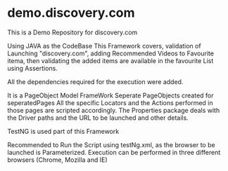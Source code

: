 # demo.discovery.com
This is a Demo Repository for discovery.com

Using JAVA as the CodeBase
This Framework covers, validation of Launching "discovery.com", adding Recommended Videos to Favourite itema, then validating the added items are available in the favourite List using Assertions.

All the dependencies required for the execution were added.

It is a PageObject Model FrameWork
Seperate PageObjects created for seperatedPages
All the specific Locators and the Actions performed in those pages are scripted accordingly.
The Properties package deals with the Driver paths and the URL to be launched and other details.

TestNG is used part of this Framework

Recommended to Run the Script using testNg.xml, as the browser to be launched is Parameterized.
Execution can be performed in three different browsers (Chrome, Mozilla and IE)
